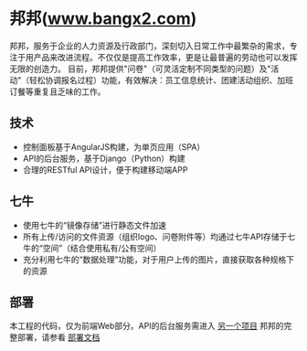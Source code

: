 邦邦(www.bangx2.com)
====================

邦邦，服务于企业的人力资源及行政部门，深刻切入日常工作中最繁杂的需求，专注于用产品来改进流程。不仅仅是提高工作效率，更是让最普遍的劳动也可以发挥无限的创造力。
目前，邦邦提供"问卷"（可灵活定制不同类型的问题）及"活动"（轻松协调报名过程）功能，有效解决：员工信息统计、团建活动组织、加班订餐等重复且乏味的工作。

## 技术

* 控制面板基于AngularJS构建，为单页应用（SPA）
* API的后台服务，基于Django（Python）构建
* 合理的RESTful API设计，便于构建移动端APP


## 七牛

* 使用七牛的“镜像存储”进行静态文件加速
* 所有上传/访问的文件资源（组织logo、问卷附件等）均通过七牛API存储于七牛的“空间”（结合使用私有/公有空间）
* 充分利用七牛的“数据处理”功能，对于用户上传的图片，直接获取各种规格下的资源


## 部署

本工程的代码，仅为前端Web部分。API的后台服务需进入 [另一个项目](https://github.com/bangx2/bang-server)
邦邦的完整部署，请参看 [部署文档](https://github.com/bangx2/bang-server/wiki/deploy-centos-7)
